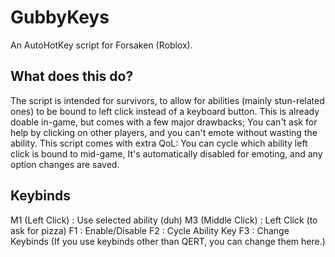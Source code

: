 # GubbyKeys
An AutoHotKey script for Forsaken (Roblox).

## What does this do?
The script is intended for survivors, to allow for abilities (mainly stun-related ones) to be bound to left click instead of a keyboard button. This is already doable in-game, but comes with a few major drawbacks; You can't ask for help by clicking on other players, and you can't emote without wasting the ability.
This script comes with extra QoL: You can cycle which ability left click is bound to mid-game, It's automatically disabled for emoting, and any option changes are saved.

## Keybinds
M1 (Left Click) : Use selected ability (duh)
M3 (Middle Click) : Left Click (to ask for pizza)
F1 : Enable/Disable
F2 : Cycle Ability Key
F3 : Change Keybinds
  (If you use keybinds other than QERT, you can change them here.)
